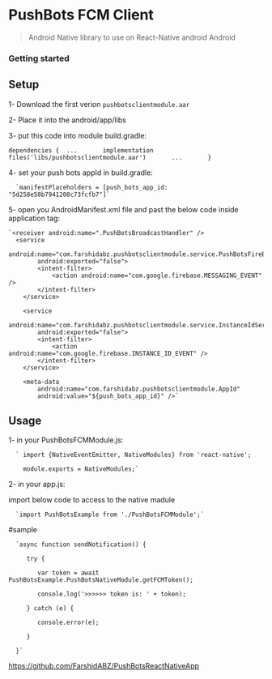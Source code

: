 # PushBots FCM Client 

> Android Native library to use on React-Native android Android
### Getting started

## Setup

1- Download the first verion `pushbotsclientmodule.aar`

2- Place it into the android/app/libs

3- put this code into module build.gradle:

   `dependencies { 
      ...      
      implementation files('libs/pushbotsclientmodule.aar')      
      ...      
    }`
    
4- set your push bots appId in build.gradle:

      `manifestPlaceholders = [push_bots_app_id: "5d258e58b7941208c73fcfb7"]`
   
   
5- open you AndroidManifest.xml file and past the below code inside application tag:

    `<receiver android:name=".PushBotsBroadcastHandler" />
      <service
            android:name="com.farshidabz.pushbotsclientmodule.service.PushBotsFireBaseMessagingService"
            android:exported="false">
            <intent-filter>
                <action android:name="com.google.firebase.MESSAGING_EVENT" />
            </intent-filter>
        </service>

        <service
            android:name="com.farshidabz.pushbotsclientmodule.service.InstanceIdService"
            android:exported="false">
            <intent-filter>
                <action android:name="com.google.firebase.INSTANCE_ID_EVENT" />
            </intent-filter>
        </service>

        <meta-data
            android:name="com.farshidabz.pushbotsclientmodule.AppId"
            android:value="${push_bots_app_id}" />`
            

## Usage

1- in your PushBotsFCMModule.js:

      ` import {NativeEventEmitter, NativeModules} from 'react-native';
      
        module.exports = NativeModules;`
  
2- in your app.js:

import below code to access to the native madule

      `import PushBotsExample from './PushBotsFCMModule';`

#sample 

      `async function sendNotification() {
 
         try {
    
            var token = await PushBotsExample.PushBotsNativeModule.getFCMToken();
      
            console.log('>>>>>> token is: ' + token);
      
         } catch (e) {
    
            console.error(e);
      
         } 
    
      }`
      
https://github.com/FarshidABZ/PushBotsReactNativeApp
